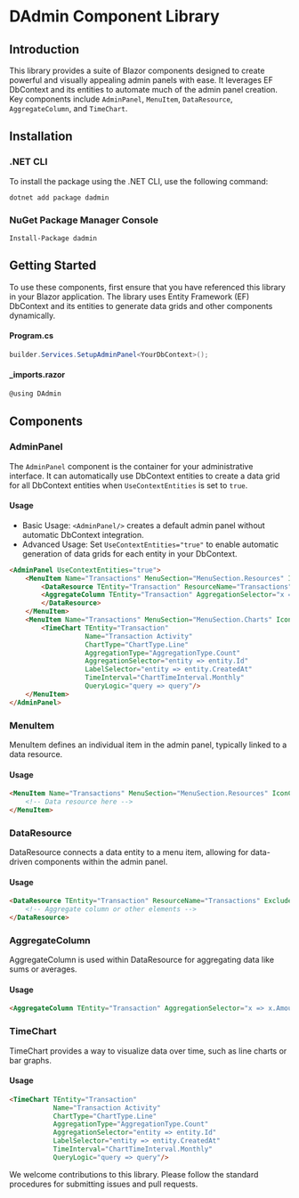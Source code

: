 # DAdmin Component Library

## Introduction
This library provides a suite of Blazor components designed to create powerful and visually appealing admin panels with ease. It leverages EF DbContext and its entities to automate much of the admin panel creation. Key components include `AdminPanel`, `MenuItem`, `DataResource`, `AggregateColumn`, and `TimeChart`.

## Installation

### .NET CLI
To install the package using the .NET CLI, use the following command:
```shell
dotnet add package dadmin
```
### NuGet Package Manager Console
```shell
Install-Package dadmin
```

## Getting Started
To use these components, first ensure that you have referenced this library in your Blazor application. The library uses Entity Framework (EF) DbContext and its entities to generate data grids and other components dynamically.

#### Program.cs
```c#
builder.Services.SetupAdminPanel<YourDbContext>();
```

#### _imports.razor

```c#
@using DAdmin
```
## Components

### AdminPanel
The `AdminPanel` component is the container for your administrative interface. It can automatically use DbContext entities to create a data grid for all DbContext entities when `UseContextEntities` is set to `true`.

#### Usage
- Basic Usage: `<AdminPanel/>` creates a default admin panel without automatic DbContext integration.
- Advanced Usage: Set `UseContextEntities="true"` to enable automatic generation of data grids for each entity in your DbContext.

```html
<AdminPanel UseContextEntities="true">
    <MenuItem Name="Transactions" MenuSection="MenuSection.Resources" IconClass="fa fa-table">
        <DataResource TEntity="Transaction" ResourceName="Transactions" ExcludedProperties="@(new[] { "Status", "Username" })">
        <AggregateColumn TEntity="Transaction" AggregationSelector="x => x.Amount" Aggregate="DataGridAggregateType.Sum"/>
        </DataResource>
    </MenuItem>
    <MenuItem Name="Transactions" MenuSection="MenuSection.Charts" IconClass="fa fa-table">
        <TimeChart TEntity="Transaction"
                   Name="Transaction Activity"
                   ChartType="ChartType.Line"
                   AggregationType="AggregationType.Count"
                   AggregationSelector="entity => entity.Id"
                   LabelSelector="entity => entity.CreatedAt"
                   TimeInterval="ChartTimeInterval.Monthly"
                   QueryLogic="query => query"/>
    </MenuItem>
</AdminPanel>
```

### MenuItem
MenuItem defines an individual item in the admin panel, typically linked to a data resource.

#### Usage
``` html
<MenuItem Name="Transactions" MenuSection="MenuSection.Resources" IconClass="fa fa-table">
    <!-- Data resource here -->
</MenuItem>
```
### DataResource
DataResource connects a data entity to a menu item, allowing for data-driven components within the admin panel.

#### Usage
```html
<DataResource TEntity="Transaction" ResourceName="Transactions" ExcludedProperties="@(new[] { "Status", "Username" })">
    <!-- Aggregate column or other elements -->
</DataResource>
```
### AggregateColumn
AggregateColumn is used within DataResource for aggregating data like sums or averages.

#### Usage
``` html
<AggregateColumn TEntity="Transaction" AggregationSelector="x => x.Amount" Aggregate="DataGridAggregateType.Sum"/>
```

### TimeChart

TimeChart provides a way to visualize data over time, such as line charts or bar graphs.

#### Usage
``` html
<TimeChart TEntity="Transaction"
           Name="Transaction Activity"
           ChartType="ChartType.Line"
           AggregationType="AggregationType.Count"
           AggregationSelector="entity => entity.Id"
           LabelSelector="entity => entity.CreatedAt"
           TimeInterval="ChartTimeInterval.Monthly"
           QueryLogic="query => query"/>
```

We welcome contributions to this library. Please follow the standard procedures for submitting issues and pull requests.

